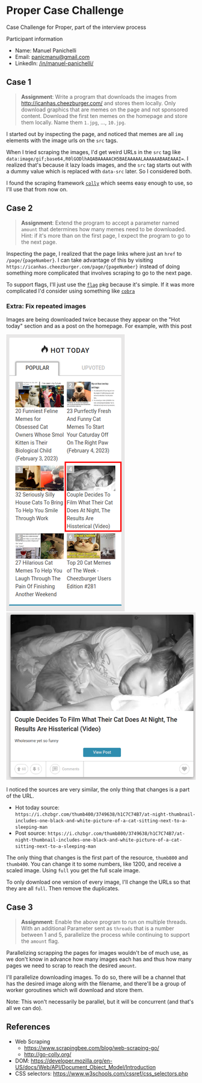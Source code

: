 # Proper Case Challenge

Case Challenge for Proper, part of the interview process

Participant information

- Name: Manuel Panichelli
- Email: panicmanu@gmail.com
- LinkedIn: [/in/manuel-panichelli/](https://www.linkedin.com/in/manuel-panichelli/)

## Case 1

> **Assignment**: Write a program that downloads the images from
http://icanhas.cheezburger.com/ and stores them locally. Only download graphics
that are memes on the page and not sponsored content. Download the first ten
memes on the homepage and store them locally. Name them `1.jpg`, ..., `10.jpg`.

I started out by inspecting the page, and noticed that memes are all `img`
elements with the image urls on the `src` tags.

When I tried scraping the images, I'd get weird URLs in the `src` tag like
`data:image/gif;base64,R0lGODlhAQABAAAAACH5BAEAAAAALAAAAAABAAEAAAI=`. I realized
that's because it lazy loads images, and the `src` tag starts out with a dummy
value which is replaced with `data-src` later. So I considered both.

I found the scraping framework [`colly`](http://go-colly.org/) which seems easy
enough to use, so I'll use that from now on.

## Case 2

> **Assignment**: Extend the program to accept a parameter named `amount` that
determines how many memes need to be downloaded. Hint: if it's more than on the
first page, I expect the program to go to the next page.

Inspecting the page, I realized that the page links where just an `href` to
`/page/{pageNumber}`. I can take advantage of this by visiting
`https://icanhas.cheezburger.com/page/{pageNumber}` instead of doing something
more complicated that involves scraping to go to the next page.

To support flags, I'll just use the [`flag`](https://pkg.go.dev/flag) pkg
because it's simple. If it was more complicated I'd consider using something
like [`cobra`](https://github.com/spf13/cobra)

### Extra: Fix repeated images

Images are being downloaded twice because they appear on the "Hot today" section
and as a post on the homepage. For example, with this post

![](img/hot-today.png)
![](img/actual-post.png)

I noticed the sources are very similar, the only thing that changes is a part of
the URL.

- Hot today source: `https://i.chzbgr.com/thumb400/3749638/h1C7C74B7/at-night-thumbnail-includes-one-black-and-white-picture-of-a-cat-sitting-next-to-a-sleeping-man`
- Post source: `https://i.chzbgr.com/thumb800/3749638/h1C7C74B7/at-night-thumbnail-includes-one-black-and-white-picture-of-a-cat-sitting-next-to-a-sleeping-man`

The only thing that changes is the first part of the resource, `thumb800` and
`thumb400`. You can change it to some numbers, like 1200, and receive a scaled
image. Using `full` you get the full scale image.

To only download one version of every image, I'll change the URLs so that they
are all `full`. Then remove the duplicates.

## Case 3

> **Assignment**: Enable the above program to run on multiple threads. With an additional Parameter sent as `threads` that is a number
between 1 and 5, parallelize the process while continuing to support the
`amount` flag.

Parallelizing scrapping the pages for images wouldn't be of much use, as we
don't know in advance how many images each has and thus how many pages we need
to scrap to reach the desired `amount`.

I'll parallelize downloading images. To do so, there will be a channel that has
the desired image along with the filename, and there'll be a group of worker
goroutines which will download and store them.

Note: This won't necessarily be parallel, but it will be concurrent (and that's
all we can do).

## References

- Web Scraping
  - https://www.scrapingbee.com/blog/web-scraping-go/
  - http://go-colly.org/
- DOM: https://developer.mozilla.org/en-US/docs/Web/API/Document_Object_Model/Introduction
- CSS selectors: https://www.w3schools.com/cssref/css_selectors.php